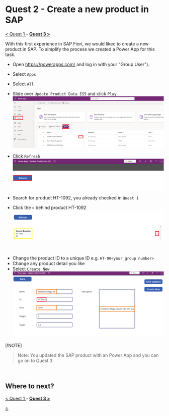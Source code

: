 # Quest 2 - Create a new product in SAP

[ < Quest 1 ](quest1.md) - **[ Quest 3 > ](quest3.md)**

With this first experience in SAP Fiori, we would likec to create a new product in SAP. To simplify the process we created a Power App for this task.

* Open https://powerapps.com/ and log in with your "Group User"). 

* Select `Apps` 
* Select `All`
* Slide over `Update Product Data ES5` and click `Play` <br>
 ![Sign In](../media/quest2/1-select-app.png) <br>


* Click `Refresh`  <br>
 ![Sign In](../media/quest2/2-refresh.png) <br>

* Search for product HT-1092, you already checked in `Quest 1`
* Click the `>` behind product HT-1092  <br>
 ![Sign In](../media/quest2/3-refresh-new.png) <br>
<br>

* Change the product ID to a unique ID e.g. `HT-90<your group number>`
* Change any product detail you like
* Select `Create New`  <br>
 ![Sign In](../media/quest2/4-create-product.png) <br>


 [!NOTE]
> Note: You updated the SAP product with an Power App and you can go on to Quest 3  <br>
 <br>



## Where to next?
[ < Quest 1 ](quest1.md) - **[ Quest 3 > ](quest3.md)**

[🔝](#)
